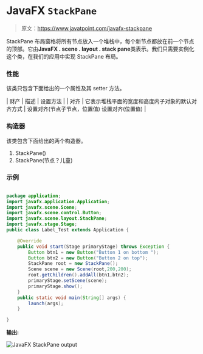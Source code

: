 # JavaFX `StackPane`

> 原文：<https://www.javatpoint.com/javafx-stackpane>

StackPane 布局窗格将所有节点放入一个堆栈中，每个新节点都放在前一个节点的顶部。它由**JavaFX . scene . layout . stack pane**类表示。我们只需要实例化这个类，在我们的应用中实现 StackPane 布局。

### 性能

该类只包含下面给出的一个属性及其 setter 方法。

| 财产 | 描述 | 设置方法 |
| 对齐 | 它表示堆栈平面的宽度和高度内子对象的默认对齐方式 | 设置对齐(节点子节点，位置值)
设置对齐(位置值) |

### 构造器

该类包含下面给出的两个构造器。

1.  StackPane()
2.  StackPane(节点？儿童)

### 示例

```java

package application;
import javafx.application.Application;
import javafx.scene.Scene;
import javafx.scene.control.Button;
import javafx.scene.layout.StackPane;
import javafx.stage.Stage;
public class Label_Test extends Application {

	@Override
	public void start(Stage primaryStage) throws Exception {
		Button btn1 = new Button("Button 1 on bottom ");
		Button btn2 = new Button("Button 2 on top");
		StackPane root = new StackPane();
		Scene scene = new Scene(root,200,200);
		root.getChildren().addAll(btn1,btn2);
		primaryStage.setScene(scene);
		primaryStage.show();
	}
	public static void main(String[] args) {
		launch(args);
	}

}

```

**输出:**

![JavaFX StackPane output](../img/6e3be86dd1dcb34fbc4359c2b2028fd5.png)
